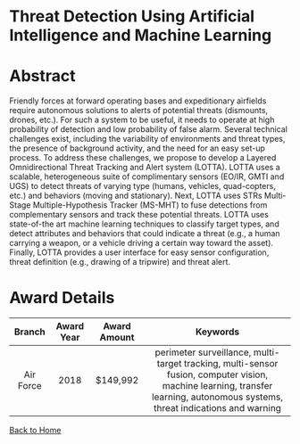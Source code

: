 
Threat Detection Using Artificial Intelligence and Machine Learning
===================================================================

# Abstract


Friendly forces at forward operating bases and expeditionary airfields require autonomous solutions to alerts of potential threats (dismounts, drones, etc.). For such a system to be useful, it needs to operate at high probability of detection and low probability of false alarm. Several technical challenges exist, including the variability of environments and threat types, the presence of background activity, and the need for an easy set-up process. To address these challenges, we propose to develop a Layered Omnidirectional Threat Tracking and Alert system (LOTTA). LOTTA uses a scalable, heterogeneous suite of complimentary sensors (EO/IR, GMTI and UGS) to detect threats of varying type (humans, vehicles, quad-copters, etc.) and behaviors (moving and stationary). Next, LOTTA uses STRs Multi-Stage Multiple-Hypothesis Tracker (MS-MHT) to fuse detections from complementary sensors and track these potential threats. LOTTA uses state-of-the art machine learning techniques to classify target types, and detect attributes and behaviors that could indicate a threat (e.g., a human carrying a weapon, or a vehicle driving a certain way toward the asset). Finally, LOTTA provides a user interface for easy sensor configuration, threat definition (e.g., drawing of a tripwire) and threat alert.  

# Award Details

|Branch|Award Year|Award Amount|Keywords|
| :---: | :---: | :---: | :---: |
|Air Force|2018|$149,992|perimeter surveillance, multi-target tracking, multi-sensor fusion, computer vision, machine learning, transfer learning, autonomous systems, threat indications and warning|
  
  


[Back to Home](https://github.com/chrischow/dod_sbir_awards#48)
